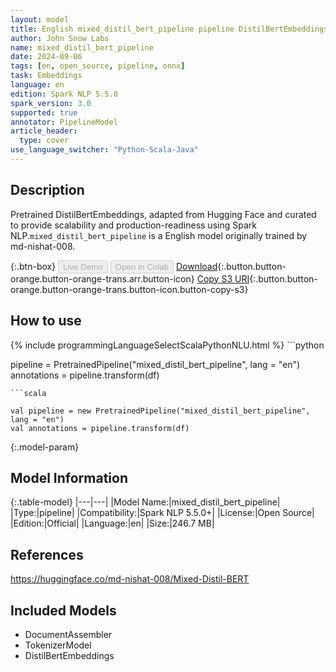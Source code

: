 ```yaml
---
layout: model
title: English mixed_distil_bert_pipeline pipeline DistilBertEmbeddings from md-nishat-008
author: John Snow Labs
name: mixed_distil_bert_pipeline
date: 2024-09-06
tags: [en, open_source, pipeline, onnx]
task: Embeddings
language: en
edition: Spark NLP 5.5.0
spark_version: 3.0
supported: true
annotator: PipelineModel
article_header:
  type: cover
use_language_switcher: "Python-Scala-Java"
---
```


## Description

Pretrained DistilBertEmbeddings, adapted from Hugging Face and curated to provide scalability and production-readiness using Spark NLP.`mixed_distil_bert_pipeline` is a English model originally trained by md-nishat-008.

{:.btn-box}
<button class="button button-orange" disabled>Live Demo</button>
<button class="button button-orange" disabled>Open in Colab</button>
[Download](https://s3.amazonaws.com/auxdata.johnsnowlabs.com/public/models/mixed_distil_bert_pipeline_en_5.5.0_3.0_1725664807827.zip){:.button.button-orange.button-orange-trans.arr.button-icon}
[Copy S3 URI](s3://auxdata.johnsnowlabs.com/public/models/mixed_distil_bert_pipeline_en_5.5.0_3.0_1725664807827.zip){:.button.button-orange.button-orange-trans.button-icon.button-copy-s3}

## How to use



<div class="tabs-box" markdown="1">
{% include programmingLanguageSelectScalaPythonNLU.html %}
```python

pipeline = PretrainedPipeline("mixed_distil_bert_pipeline", lang = "en")
annotations =  pipeline.transform(df)   

```
```scala

val pipeline = new PretrainedPipeline("mixed_distil_bert_pipeline", lang = "en")
val annotations = pipeline.transform(df)

```
</div>

{:.model-param}
## Model Information

{:.table-model}
|---|---|
|Model Name:|mixed_distil_bert_pipeline|
|Type:|pipeline|
|Compatibility:|Spark NLP 5.5.0+|
|License:|Open Source|
|Edition:|Official|
|Language:|en|
|Size:|246.7 MB|

## References

https://huggingface.co/md-nishat-008/Mixed-Distil-BERT

## Included Models

- DocumentAssembler
- TokenizerModel
- DistilBertEmbeddings